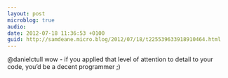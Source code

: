 ```yaml
---
layout: post
microblog: true
audio: 
date: 2012-07-18 11:36:53 +0100
guid: http://samdeane.micro.blog/2012/07/18/t225539633918910464.html
---
```

@danielctull wow - if you applied that level of attention to detail to your code, you’d be a decent programmer ;)
